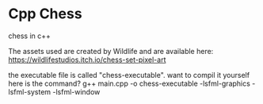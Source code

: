 # Cpp Chess
 chess in c++

The assets used are created by Wildlife and are available here:
https://wildlifestudios.itch.io/chess-set-pixel-art

the executable file is called "chess-executable".
want to compil it yourself here is the command?
g++ main.cpp -o chess-executable -lsfml-graphics -lsfml-system -lsfml-window
